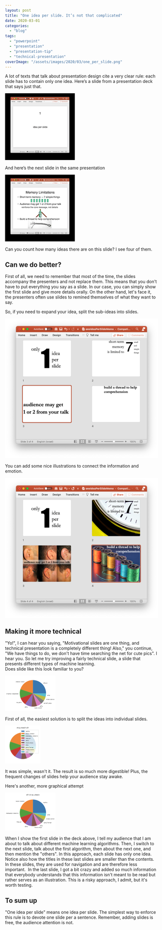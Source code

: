 ```yaml
---
layout: post
title: "One idea per slide. It’s not that complicated"
date: 2020-03-01
categories: 
  - "blog"
tags: 
  - "powerpoint"
  - "presentation"
  - "presentation-tip"
  - "technical-presentation"
coverImage: "/assets/images/2020/03/one_per_slide.png"
---
```


A lot of texts that talk about presentation design cite a very clear rule: each slide has to contain only one idea. Here’s a slide from a presentation deck that says just that.

![](/assets/images/2020/03/one.png?w=230)

And here’s the next slide in the same presentation

![](/assets/images/2020/03/two.png?w=230)

Can you count how many ideas there are on this slide? I see four of them.

## Can we do better?

First of all, we need to remember that most of the time, the slides accompany the presenters and not replace them. This means that you don't have to put everything you say as a slide. In our case, you can simply show the first slide and give more details orally. On the other hand, let's face it, the presenters often use slides to remined themselves of what they want to say. 

So, if you need to expand your idea, split the sub-ideas into slides.

![](/assets/images/2020/03/screen-shot-2020-12-03-at-11.40.34.png?w=1024)

You can add some nice illustrations to connect the information and emotion. 

![](/assets/images/2020/03/screen-shot-2020-12-03-at-11.33.43.png?w=1024)

## Making it more technical

"Yo!", I can hear you saying, "Motivational slides are one thing, and technical presentation is a completely different thing! Also," you continue, "We have things to do, we don't have time searching the net for cute pics". I hear you. So let me try improving a fairly technical slide, a slide that presents different types of machine learning.  
Does slide like this look familiar to you?

![](/assets/images/2020/03/image-1.png?w=1024)

First of all, the easiest solution is to split the ideas into individual slides.

![](/assets/images/2020/03/image-2.png?w=1024)

It was simple, wasn't it. The result is so much more digestible! Plus, the frequent changes of slides help your audience stay awake.

Here's another, more graphical attempt

![](/assets/images/2020/03/image-4.png?w=895)

When I show the first slide in the deck above, I tell my audience that I am about to talk about different machine learning algorithms. Then, I switch to the next slide, talk about the first algorithm, then about the next one, and then mention the "others". In this approach, each slide has only one idea. Notice also how the titles in these last slides are smaller than the contents. In these slides, they are used for navigation and are therefore less important.  In the last slide, I got a bit crazy and added so much information that everybody understands that this information isn't meant to be read but rather serves as an illustration. This is a risky approach, I admit, but it's worth testing.

## To sum up

"One idea per slide" means one idea per slide. The simplest way to enforce this rule is to devote one slide per a sentence. Remember, adding slides is free, the audience attention is not.
